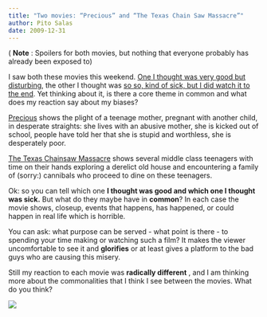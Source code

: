 ```yaml
---
title: "Two movies: “Precious” and “The Texas Chain Saw Massacre”"
author: Pito Salas
date: 2009-12-31
---
```




( **Note** : Spoilers for both movies, but nothing that everyone probably has
already been exposed to)

I saw both these movies this weekend. [One I thought was very good but
disturbing](<http://en.wikipedia.org/wiki/Precious_%28film%29>), the other I
thought was [so so, kind of sick, but I did watch it to the
end](<http://en.wikipedia.org/wiki/The_Texas_Chain_Saw_Massacre>). Yet
thinking about it, is there a core theme in common and what does my reaction
say about my biases?

[Precious](<http://en.wikipedia.org/wiki/Precious_%28film%29>) shows the
plight of a teenage mother, pregnant with another child, in desperate
straights: she lives with an  abusive mother, she is kicked out of school,
people have told  her that she is stupid and worthless, she is desperately
poor.

[The Texas Chainsaw
Massacre](<http://en.wikipedia.org/w/index.php?title=The_Texas_Chain_Saw_Massacre&action=edit>)
shows several middle class teenagers with time on their hands exploring a
derelict old house and encountering a family of (sorry:) cannibals who proceed
to dine on these teenagers.

Ok: so you can tell which one **I thought was good and which one I thought was
sick.** But what do they maybe have in **common**?  In each case the movie
shows, closeup, events that happens, has happened, or could happen in real
life which is horrible.

You can ask: what purpose can be served - what point is there - to spending
your time making or watching such a film? It makes the viewer uncomfortable to
see it and **glorifies** or at least gives a platform to the bad guys who are
causing this misery.

Still my reaction to each movie was **radically different** , and I am
thinking more about the commonalities that I think I see between the movies.
What do you think?

![](https://i0.wp.com/img.zemanta.com/pixy.gif?w=584)


